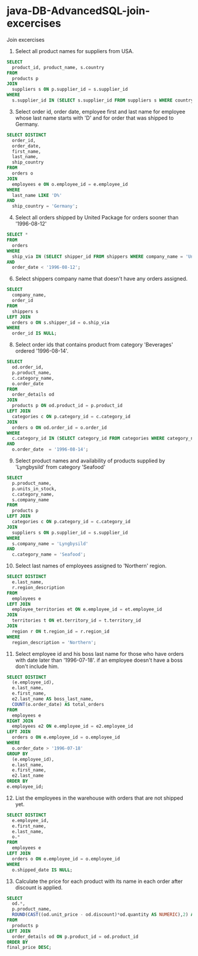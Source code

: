 # java-DB-AdvancedSQL-join-excercises

Join excercises


1. Select all product names for suppliers from USA.
```sql
SELECT 
  product_id, product_name, s.country
FROM
  products p
JOIN 
  suppliers s ON p.supplier_id = s.supplier_id
WHERE 
  s.supplier_id IN (SELECT s.supplier_id FROM suppliers s WHERE country = 'USA');
```
3. Select order id, order date, employee first and last name for employee whose last name starts with 'D' and for order that was shipped to Germany.
```sql
SELECT DISTINCT
  order_id, 
  order_date, 
  first_name, 
  last_name,
  ship_country
FROM 
  orders o
JOIN 
  employees e ON o.employee_id = e.employee_id
WHERE
  last_name LIKE 'D%'
AND 
  ship_country = 'Germany';
```
4. Select all orders shipped by United Package for orders sooner than '1996-08-12'
```sql
SELECT *
FROM 
  orders 
WHERE 
  ship_via IN (SELECT shipper_id FROM shippers WHERE company_name = 'United Package')
AND 
  order_date < '1996-08-12';
```
6. Select shippers company name that doesn't have any orders assigned.
```sql
SELECT 
  company_name,
  order_id
FROM
  shippers s
LEFT JOIN 
  orders o ON s.shipper_id = o.ship_via
WHERE
  order_id IS NULL;
```
8. Select order ids that contains product from category 'Beverages' ordered '1996-08-14'.
```sql
SELECT 
  od.order_id, 
  p.product_name,
  c.category_name,
  o.order_date
FROM 
  order_details od
JOIN
  products p ON od.product_id = p.product_id
LEFT JOIN 
  categories c ON p.category_id = c.category_id
JOIN
  orders o ON od.order_id = o.order_id
WHERE
  c.category_id IN (SELECT category_id FROM categories WHERE category_name = 'Beverages')
AND
  o.order_date  = '1996-08-14';
```
9. Select product names and availability of products supplied by 'Lyngbysild' from category 'Seafood'
```sql
SELECT 
  p.product_name,
  p.units_in_stock,
  c.category_name,
  s.company_name
FROM 
  products p
LEFT JOIN 
  categories c ON p.category_id = c.category_id
JOIN
  suppliers s ON p.supplier_id = s.supplier_id
WHERE
  s.company_name = 'Lyngbysild'
AND 
  c.category_name = 'Seafood';
```
10. Select last names of employees assigned to 'Northern' region.
```sql
SELECT DISTINCT
  e.last_name,
  r.region_description
FROM 
  employees e
LEFT JOIN 
  employee_territories et ON e.employee_id = et.employee_id
JOIN
  territories t ON et.territory_id = t.territory_id
JOIN 
  region r ON t.region_id = r.region_id
WHERE
  region_description = 'Northern';
```
11. Select employee id and his boss last name for those who have orders with date later than '1996-07-18'.
if an employee doesn't have a boss don't include him.
```sql
SELECT DISTINCT
  (e.employee_id),
  e.last_name,
  e.first_name,
  e2.last_name AS boss_last_name,
  COUNT(o.order_date) AS total_orders
FROM 
  employees e
RIGHT JOIN 
  employees e2 ON e.employee_id = e2.employee_id
LEFT JOIN 
  orders o ON e.employee_id = o.employee_id
WHERE
  o.order_date > '1996-07-18'
GROUP BY
  (e.employee_id),
  e.last_name,
  e.first_name,
  e2.last_name
ORDER BY
e.employee_id; 
```
12. List the employees in the warehouse with orders that are not shipped yet.
```sql
SELECT DISTINCT
  e.employee_id,
  e.first_name, 
  e.last_name,
  o.*
FROM 
  employees e
LEFT JOIN 
  orders o ON e.employee_id = o.employee_id
WHERE
  o.shipped_date IS NULL;
```
13. Calculate the price for each product with its name in each order after discount is applied. 
```sql
SELECT 
  od.*,
  p.product_name,
  ROUND(CAST((od.unit_price - od.discount)*od.quantity AS NUMERIC),2) AS final_price
FROM 
  products p
LEFT JOIN
  order_details od ON p.product_id = od.product_id
ORDER BY
final_price DESC;
```

